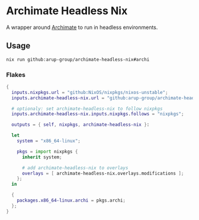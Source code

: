# Archimate Headless Nix

A wrapper around [Archimate](https://www.archimatetool.com/) to run in headless environments.

## Usage

```sh
nix run github:arup-group/archimate-headless-nix#archi
```

### Flakes

```nix
{
  inputs.nixpkgs.url = "github:NixOS/nixpkgs/nixos-unstable";
  inputs.archimate-headless-nix.url = "github:arup-group/archimate-headless-nix";

  # optionaly: set archimate-headless-nix to follow nixpkgs
  inputs.archimate-headless-nix.inputs.nixpkgs.follows = "nixpkgs";

  outputs = { self, nixpkgs, archimate-headless-nix }:

  let
    system = "x86_64-linux";

    pkgs = import nixpkgs {
      inherit system;

      # add archimate-headless-nix to overlays
      overlays = [ archimate-headless-nix.overlays.modifications ];
    };
  in

  {
    packages.x86_64-linux.archi = pkgs.archi;
  };
}
```
